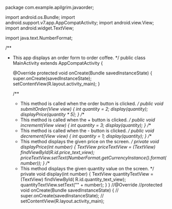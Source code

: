 package com.example.apilgrim.javaorder;

import android.os.Bundle;
import android.support.v7.app.AppCompatActivity;
import android.view.View;
import android.widget.TextView;

import java.text.NumberFormat;

/**
 * This app displays an order form to order coffee.
 */
public class MainActivity extends AppCompatActivity {

    @Override
    protected void onCreate(Bundle savedInstanceState) {
        super.onCreate(savedInstanceState);
        setContentView(R.layout.activity_main);
    }

    /**
     * This method is called when the order button is clicked.
     */
    public void submitOrder(View view) {
        int quantity = 2;
        display(quantity);
        displayPrice(quantity * 5);
    }
    /**
     * This method is called when the + button is clicked.
     */
    public void increment(View view) {
        int quantity = 3;
        display(quantity);
    }
    /**
     * This method is called when the - button is clicked.
     */
    public void decrement(View view) {
        int quantity = 1;
        display(quantity);
    }
    /**
     * This method displays the given price on the screen.
     */
    private void displayPrice(int number) {
        TextView priceTextView = (TextView) findViewById(R.id.price_text_view);
        priceTextView.setText(NumberFormat.getCurrencyInstance().format(number));
    }
    /**
     * This method displays the given quantity value on the screen.
     */
    private void display(int number) {
        TextView quantityTextView = (TextView) findViewById(
                R.id.quantity_text_view);
        quantityTextView.setText("" + number);
    }
}
    //@Override
    //protected void onCreate(Bundle savedInstanceState) {
    //    super.onCreate(savedInstanceState);
    //    setContentView(R.layout.activity_main);
